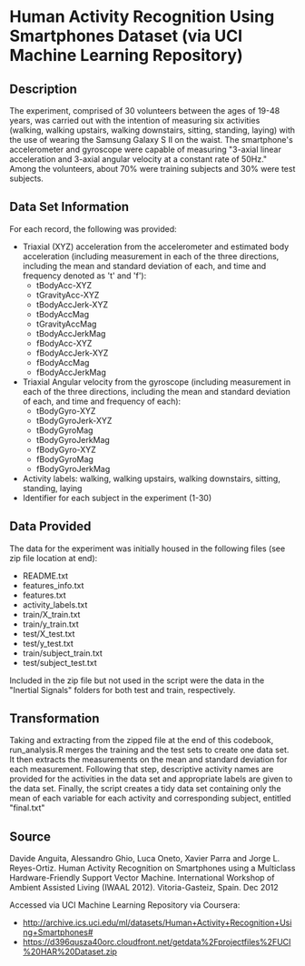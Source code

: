 # Human Activity Recognition Using Smartphones Dataset (via UCI Machine Learning Repository)

## Description
The experiment, comprised of 30 volunteers between the ages of 19-48 years, was carried out with the intention of
measuring six activities (walking, walking upstairs, walking downstairs, sitting, standing, laying) with the use
of wearing the Samsung Galaxy S II on the waist. The smartphone's accelerometer and gyroscope were capable of
measuring "3-axial linear acceleration and 3-axial angular velocity at a constant rate of 50Hz." Among the volunteers,
about 70% were training subjects and 30% were test subjects.

## Data Set Information
For each record, the following was provided:
* Triaxial (XYZ) acceleration from the accelerometer and estimated body acceleration (including measurement in each of 
the three directions, including the mean and standard deviation of each, and time and frequency denoted as 't' and 'f'):
  * tBodyAcc-XYZ
  * tGravityAcc-XYZ
  * tBodyAccJerk-XYZ
  * tBodyAccMag
  * tGravityAccMag
  * tBodyAccJerkMag
  * fBodyAcc-XYZ
  * fBodyAccJerk-XYZ
  * fBodyAccMag
  * fBodyAccJerkMag
* Triaxial Angular velocity from the gyroscope (including measurement in each of the three directions, including the mean
and standard deviation of each, and time and frequency of each):
  * tBodyGyro-XYZ
  * tBodyGyroJerk-XYZ
  * tBodyGyroMag
  * tBodyGyroJerkMag
  * fBodyGyro-XYZ
  * fBodyGyroMag
  * fBodyGyroJerkMag
* Activity labels: walking, walking upstairs, walking downstairs, sitting, standing, laying
* Identifier for each subject in the experiment (1-30)

## Data Provided
The data for the experiment was initially housed in the following files (see zip file location at end):
* README.txt
* features_info.txt
* features.txt
* activity_labels.txt
* train/X_train.txt
* train/y_train.txt
* test/X_test.txt
* test/y_test.txt
* train/subject_train.txt
* test/subject_test.txt

Included in the zip file but not used in the script were the data in the "Inertial Signals" folders for both test
and train, respectively.

## Transformation
Taking and extracting from the zipped file at the end of this codebook, run_analysis.R merges the training and the test
sets to create one data set. It then extracts the measurements on the mean and standard deviation for each measurement.
Following that step, descriptive activity names are provided for the activities in the data set and appropriate labels
are given to the data set. Finally, the script creates a tidy data set containing only the mean of each variable for
each activity and corresponding subject, entitled "final.txt"

## Source
Davide Anguita, Alessandro Ghio, Luca Oneto, Xavier Parra and Jorge L. Reyes-Ortiz.
Human Activity Recognition on Smartphones using a Multiclass Hardware-Friendly Support Vector Machine.
International Workshop of Ambient Assisted Living (IWAAL 2012). Vitoria-Gasteiz, Spain. Dec 2012

Accessed via UCI Machine Learning Repository via Coursera:
- http://archive.ics.uci.edu/ml/datasets/Human+Activity+Recognition+Using+Smartphones#
- https://d396qusza40orc.cloudfront.net/getdata%2Fprojectfiles%2FUCI%20HAR%20Dataset.zip 
